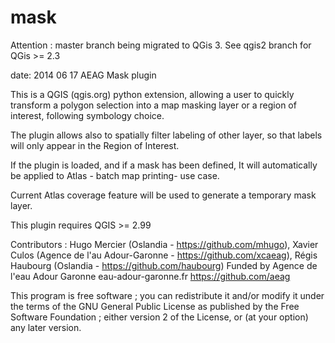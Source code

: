 mask
===========

Attention : master branch being migrated to QGis 3. See qgis2 branch for QGis >= 2.3

date: 2014 06 17
AEAG Mask plugin

This is a QGIS (qgis.org) python extension, allowing a user to quickly transform a polygon selection into a map masking layer or a region of interest, following symbology choice.

The plugin allows also to spatially filter labeling of other layer, so that labels will only appear in the Region of Interest. 

If the plugin is loaded, and if a mask has been defined, It will automatically be applied to Atlas - batch map printing- use case.

Current Atlas coverage feature will be used to generate a temporary mask layer. 

This plugin requires QGIS >= 2.99

Contributors : Hugo Mercier (Oslandia - https://github.com/mhugo), Xavier Culos (Agence de l'au Adour-Garonne - https://github.com/xcaeag), Régis Haubourg (Oslandia - https://github.com/haubourg)
Funded by Agence de l'eau Adour Garonne eau-adour-garonne.fr   https://github.com/aeag

This program is free software ; you can redistribute it and/or modify it under the terms of the GNU General Public License as published by   the Free Software Foundation ; either version 2 of the License, or (at your option) any later version.                                  
